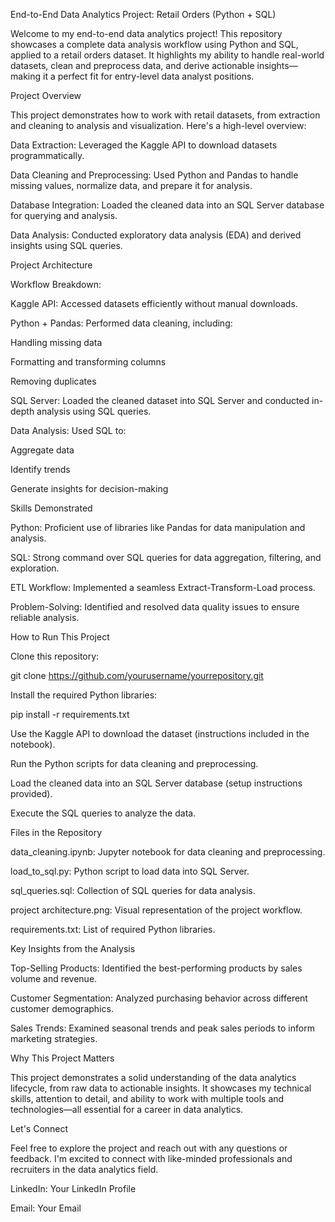 
End-to-End Data Analytics Project: Retail Orders (Python + SQL)

Welcome to my end-to-end data analytics project! This repository showcases a complete data analysis workflow using Python and SQL, applied to a retail orders dataset. It highlights my ability to handle real-world datasets, clean and preprocess data, and derive actionable insights—making it a perfect fit for entry-level data analyst positions.

Project Overview

This project demonstrates how to work with retail datasets, from extraction and cleaning to analysis and visualization. Here's a high-level overview:

Data Extraction: Leveraged the Kaggle API to download datasets programmatically.

Data Cleaning and Preprocessing: Used Python and Pandas to handle missing values, normalize data, and prepare it for analysis.

Database Integration: Loaded the cleaned data into an SQL Server database for querying and analysis.

Data Analysis: Conducted exploratory data analysis (EDA) and derived insights using SQL queries.

Project Architecture



Workflow Breakdown:

Kaggle API: Accessed datasets efficiently without manual downloads.

Python + Pandas: Performed data cleaning, including:

Handling missing data

Formatting and transforming columns

Removing duplicates

SQL Server: Loaded the cleaned dataset into SQL Server and conducted in-depth analysis using SQL queries.

Data Analysis: Used SQL to:

Aggregate data

Identify trends

Generate insights for decision-making

Skills Demonstrated

Python: Proficient use of libraries like Pandas for data manipulation and analysis.

SQL: Strong command over SQL queries for data aggregation, filtering, and exploration.

ETL Workflow: Implemented a seamless Extract-Transform-Load process.

Problem-Solving: Identified and resolved data quality issues to ensure reliable analysis.

How to Run This Project

Clone this repository:

git clone https://github.com/yourusername/yourrepository.git

Install the required Python libraries:

pip install -r requirements.txt

Use the Kaggle API to download the dataset (instructions included in the notebook).

Run the Python scripts for data cleaning and preprocessing.

Load the cleaned data into an SQL Server database (setup instructions provided).

Execute the SQL queries to analyze the data.

Files in the Repository

data_cleaning.ipynb: Jupyter notebook for data cleaning and preprocessing.

load_to_sql.py: Python script to load data into SQL Server.

sql_queries.sql: Collection of SQL queries for data analysis.

project architecture.png: Visual representation of the project workflow.

requirements.txt: List of required Python libraries.

Key Insights from the Analysis

Top-Selling Products: Identified the best-performing products by sales volume and revenue.

Customer Segmentation: Analyzed purchasing behavior across different customer demographics.

Sales Trends: Examined seasonal trends and peak sales periods to inform marketing strategies.

Why This Project Matters

This project demonstrates a solid understanding of the data analytics lifecycle, from raw data to actionable insights. It showcases my technical skills, attention to detail, and ability to work with multiple tools and technologies—all essential for a career in data analytics.

Let's Connect

Feel free to explore the project and reach out with any questions or feedback. I'm excited to connect with like-minded professionals and recruiters in the data analytics field.

LinkedIn: Your LinkedIn Profile

Email: Your Email








